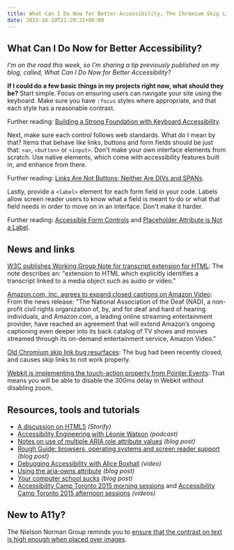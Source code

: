 ```yaml
---
title: What Can I Do Now for Better Accessibility, The Chromium Skip Link Bug Resurfaces and More
date: 2015-10-19T21:20:21+00:00
---
```


## What Can I Do Now for Better Accessibility?

_I'm on the road this week, so I'm sharing a tip previously published on my blog, called, What Can I Do Now for Better Accessibility?_

**If I could do a few basic things in my projects right now, what should they be?** Start simple. Focus on ensuring users can navigate your site using the keyboard. Make sure you have `:focus` styles where appropriate, and that each style has a reasonable contrast.

Further reading: [Building a Strong Foundation with Keyboard Accessibility](http://themeshaper.com/2015/03/12/keyboard-accessibility/).

Next, make sure each control follows web standards. What do I mean by that? Items that behave like links, buttons and form fields should be just that: `<a>`, `<button>` or `<input>`. Don't make your own interface elements from scratch. Use native elements, which come with accessibility features built in, and enhance from there.

Further reading: [Links Are Not Buttons; Neither Are DIVs and SPANs](http://www.karlgroves.com/2013/05/14/links-are-not-buttons-neither-are-divs-and-spans/).

Lastly, provide a `<label>` element for each form field in your code. Labels allow screen reader users to know what a field is meant to do or what that field needs in order to move on in an interface. Don't make it harder.

Further reading: [Accessible Form Controls](http://webaim.org/techniques/forms/controls) and [Placeholder Attribute is Not a Label](http://www.webaxe.org/placeholder-attribute-is-not-a-label/).

## News and links


[W3C publishes Working Group Note for transcript extension for HTML](http://www.w3.org/TR/2015/NOTE-html-transcript-src-20151001/): The note describes an: "extension to HTML which explicitly identifies a transcript linked to a media object such as audio or video."

[Amazon.com, Inc. agrees to expand closed captions on Amazon Video](https://nad.org/news/2015/10/amazoncom-inc-agree-expand-closed-captions-amazon-video): From the news release: "The National Association of the Deaf (NAD), a non-profit civil rights organization of, by, and for deaf and hard of hearing individuals, and Amazon.com, a leading online streaming entertainment provider, have reached an agreement that will extend Amazon’s ongoing captioning even deeper into its back catalog of TV shows and movies streamed through its on-demand entertainment service, Amazon Video."

[Old Chromium skip link bug resurfaces](https://code.google.com/p/chromium/issues/detail?id=37721): The bug had been recently closed, and causes skip links to not work properly.

[Webkit is implementing the touch-action property from Pointer Events](https://bugs.webkit.org/show_bug.cgi?id=149854): That means you will be able to disable the 300ms delay in Webkit without disabling zoom.

## Resources, tools and tutorials

* [A discussion on HTML5](https://storify.com/trishacodes/html5) _(Storify)_
* [Accessibility Engineering with Léonie Watson](http://softwareengineeringdaily.com/2015/10/16/accessibility-engineering-with-leonie-watson/) _(podcast)_
* [Notes on use of multiple ARIA role attribute values](https://www.paciellogroup.com/blog/2015/10/notes-on-use-of-multiple-aria-role-attribute-values/) _(blog post)_
* [Rough Guide: browsers, operating systems and screen reader support](https://www.paciellogroup.com/blog/2014/10/rough-guide-browsers-operating-systems-and-screen-reader-support-updated/) _(blog post)_
* [Debugging Accessibility with Alice Boxhall](https://www.youtube.com/watch?v=B9qzdVcIj5U) _(video)_
* [Using the aria-owns attribute](http://tink.uk/using-the-aria-owns-attribute/) _(blog post)_
* [Your computer school sucks](http://www.karlgroves.com/2015/10/18/your-computer-school-sucks/) _(blog post)_
* [Accessibility Camp Toronto 2015 morning sessions](https://www.youtube.com/watch?v=_xV_hnB__gE) and [Accessibility Camp Toronto 2015 afternoon sessions](https://www.youtube.com/watch?v=Ws-oPhx0Byw) _(videos)_

## New to A11y?

The Nielson Norman Group reminds you to [ensure that the contrast on text is high enough when placed over images](http://www.nngroup.com/articles/text-over-images/).